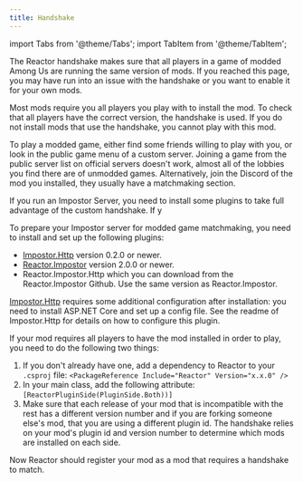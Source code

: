 ```yaml
---
title: Handshake
---
```


import Tabs from '@theme/Tabs';
import TabItem from '@theme/TabItem';

The Reactor handshake makes sure that all players in a game of modded Among Us are running the same version of mods. If you reached this page, you may have run into an issue with the handshake or you want to enable it for your own mods.

<Tabs>
<TabItem value="players" label="For Players" default>

Most mods require you all players you play with to install the mod. To check that all players have the correct version, the handshake is used. If you do not install mods that use the handshake, you cannot play with this mod.

To play a modded game, either find some friends willing to play with you, or look in the public game menu of a custom server. Joining a game from the public server list on official servers doesn't work, almost all of the lobbies you find there are of unmodded games. Alternatively, join the Discord of the mod you installed, they usually have a matchmaking section.

</TabItem>
<TabItem value="servers" label="For Server Operators">

If you run an Impostor Server, you need to install some plugins to take full advantage of the custom handshake. If y

To prepare your Impostor server for modded game matchmaking, you need to install and set up the following plugins:

- [Impostor.Http](https://github.com/Impostor/Impostor.Http/releases) version 0.2.0 or newer.
- [Reactor.Impostor](https://github.com/NuclearPowered/Reactor.Impostor/releases) version 2.0.0 or newer. <!-- TODO confirm version -->
- Reactor.Impostor.Http which you can download from the Reactor.Impostor Github. Use the same version as Reactor.Impostor.

[Impostor.Http](https://github.com/Impostor/Impostor.Http/blob/main/README.md) requires some additional configuration after installation: you need to install ASP.NET Core and set up a config file. See the readme of Impostor.Http for details on how to configure this plugin.

</TabItem>
<TabItem value="mods" label="For Mod Developers">

If your mod requires all players to have the mod installed in order to play, you need to do the following two things:

1. If you don't already have one, add a dependency to Reactor to your `.csproj` file: `<PackageReference Include="Reactor" Version="x.x.0" />` <!-- TODO -->
2. In your main class, add the following attribute: `[ReactorPluginSide(PluginSide.Both))]` <!-- TODO -->
3. Make sure that each release of your mod that is incompatible with the rest has a different version number and if you are forking someone else's mod, that you are using a different plugin id. The handshake relies on your mod's plugin id and version number to determine which mods are installed on each side.

Now Reactor should register your mod as a mod that requires a handshake to match.

</TabItem>
</Tabs>
